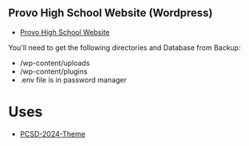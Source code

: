 ## Provo High School Website (Wordpress)
- [Provo High School Website](https://provohigh.provo.edu/)


You'll need to get the following directories and Database from Backup:
- /wp-content/uploads
- /wp-content/plugins
- .env file is in password manager

# Uses
- [PCSD-2024-Theme](https://linktorep/)